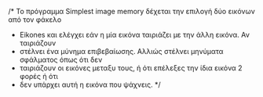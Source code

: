 /* Το πρόγραμμα Simplest image memory δέχεται την επιλογή δύο εικόνων από τον φάκελο
 * Eikones και ελέγχει εάν η μία εικόνα ταιριάζει με την άλλη εικόνα. Αν ταιριάζουν
 * στέλνει ένα μύνημα επιβεβαίωσης. Αλλιώς στέλνει μηνύματα σφάλματος όπως ότι δεν
 * ταιριάζουν οι εικόνες μεταξυ τους, ή ότι επέλεξες την ίδια εικόνα 2 φορές ή ότι
 * δεν υπάρχει αυτή η εικόνα που ψάχνεις.
*/
